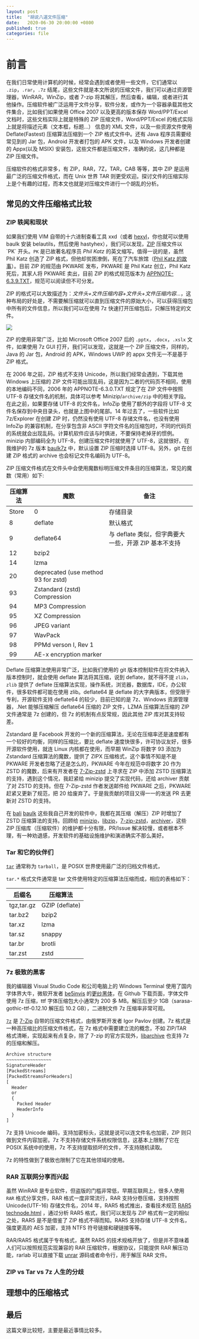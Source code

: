 ```yaml
---
layout: post
title:  "胡说八道文件压缩"
date:   2020-06-30 20:00:00 +0800
published: true
categories: file
---
```


# 前言

在我们日常使用计算机的时候，经常会遇到或者使用一些文件，它们通常以 `.zip`，`.rar`，`.7z` 结尾，这些文件就是本文所说的压缩文件，我们可以通过资源管理器，WinRAR，WinZip，或者 7-zip 将其解压，然后查看，编辑，或者进行其他操作。压缩软件被广泛运用于文件分享，软件分发，或作为一个容器承载其他文件集合，比如我们如果使用 Office 2007 以及更高的版本保存 Word/PPT/Excel 文档时，这些文档实际上就是特殊的 ZIP 压缩文件，Word/PPT/Excel 的格式实际上就是将描述元素（文本框，标题...） 信息的 XML 文件，以及一些资源文件使用 Deflate(Fastest) 压缩算法压缩到一个 ZIP 格式文件中。还有 Java 程序员需要经常见到的 Jar 包，Android 开发者打包的 APK 文件，以及 Windows 开发者创建的 Appx(以及 MSIX) 安装包，这些文件都是压缩文件，准确的说，这几种都是 ZIP 压缩文件。

压缩软件的格式非常多，有 ZIP，RAR，7Z，TAR，CAB 等等，其中 ZIP 是运用最广泛的压缩文件格式，而在 Unix 世界 TAR 则更受欢迎。探讨文件的压缩实际上是个有趣的过程，而本文也就是对压缩文件进行一个胡乱的分析。

## 常见的文件压缩格式比较

### ZIP 轶闻和现状

如果我们使用 VIM 自带的十六进制查看工具 xxd（或者 [hexyl](https://github.com/sharkdp/hexyl)，你也就可以使用 baulk 安装 belautils，然后使用 hastyhex），我们可以发现，[ZIP](https://en.wikipedia.org/wiki/Zip_(file_format)) 压缩文件以 `PK` 开头。`PK`
是已故著名程序员 *Phil Katz* 的英文缩写。值得一说的是，虽然 Phil Katz 创造了 ZIP 格式，但他却贫困潦倒，死在了汽车旅馆（[Phil Katz 的故事](http://www.bbsdocumentary.com/library/CONTROVERSY/LAWSUITS/SEA/katzbio.txt)）。目前 ZIP 的规范由 PKWARE 发布，PKWARE 是 Phil Katz 创立，Phil Katz 死后，其家人将 PKWARE 卖出，目前 ZIP 的格式规范版本为 [APPNOTE-6.3.9.TXT](https://pkware.cachefly.net/webdocs/APPNOTE/APPNOTE-6.3.9.TXT)，规范可以阅读但不可分发。

ZIP 的格式可以大致描述为：*文件头+文件压缩内容+文件头+文件压缩内容...*，这种布局的好处是，不需要解压缩就可以直到压缩文件的原始大小，可以获得压缩包中所有的文件信息，所以我们可以在使用 7z 快速打开压缩包后，只解压特定的文件。

![](https://s1.ax1x.com/2020/07/18/U28wXn.png)

ZIP 的使用非常广泛，比如 Microsoft Office 2007 后的 `.pptx`，`.docx`，`.xslx` 文件，如果使用 7z GUI 打开，我们可以发现，这就是一个 ZIP 压缩文件，同样的，Java 的 Jar 包，Android 的 APK，Windows UWP 的 appx 文件无一不是基于 ZIP 格式。

在 2006 年之前，ZIP 格式不支持 Unicode，所以我们经常会遇到，下载其他 Windows 上压缩的 ZIP 文件可能出现乱码，这是因为二者的代码页不相同，使用的本地编码不同，2006 年的 APPNOTE-6.3.0.TXT 规定了在 ZIP 文件中按照 UTF-8 存储文件名的机制，具体可以参考 Minizip/`archive/zip` 中的相关字段。在此之前，如果要存储 UTF-8 的文件名，InfoZip 使用了额外的字段将 UTF-8 文件名保存到中央目录头，也就是上图中的尾部。14 年过去了，一些软件比如 7z/Explorer 在创建 ZIP 时，仍然没有使用 UTF-8 存储文件名，也没有使用 InfoZip 的兼容机制，在分享包含非 ASCII 字符文件名的压缩包时，不同的代码页的系统就会出现乱码。计算机软件应该与时俱进，不要保持老掉牙的惯例。minizip 内部编码全为 UTF-8，创建压缩文件时就使用了 UTF-8，这就很好。在我维护的 7z 版本 [baulk7z](https://github.com/baulk/baulk7z) 中，默认设置 ZIP 压缩时选择 UTF-8。另外，git 在创建 ZIP 格式的 archive 也会标记文件名编码为 UTF-8。

ZIP 压缩文件格式在文件头中会使用魔数标明压缩文件条目的压缩算法，常见的魔数（常用）如下:

|压缩算法|魔数|备注|
|---|---|---|
|Store|0|存储目录|
|8|deflate|默认格式|
|9|deflate64|与 deflate 类似，但字典要大一些，开源 ZIP 基本不支持|
|12|bzip2||
|14|lzma||
|20|deprecated (use method 93 for zstd)||
|93|Zstandard (zstd) Compression||
|94|MP3 Compression||
|95|XZ Compression||
|96|JPEG variant||
|97|WavPack||
|98|PPMd verson I, Rev 1||
|99|AE-x encryption marker||

Deflate 压缩算法使用非常广泛，比如我们使用的 git 版本控制软件在将文件纳入版本控制时，就会使用 deflate 算法将其压缩，说到 deflate，就不得不提 `zlib`，`zlib` 提供了 deflate 压缩算法实现，操作系统，浏览器，数据库，IDE，办公软件，很多软件都可能在使用 zlib。deflate64 是 deflate 的大字典版本，但受限于专利，开源软件支持 deflate64 的较少，目前已知的是 7z、Windows 资源管理器，.Net 能够压缩解压 deflate64 压缩的 ZIP 文件，LZMA 压缩算法压缩的 ZIP 文件通常是 7z 创建的，但 7z 的机制有点反常规，因此其他 ZIP 库对其支持较差。

Zstandard 是 Facebook 开发的一个新的压缩算法，无论在压缩率还是速度都有一个较好的均衡，同样的压缩比，要比 deflate 速度快很多，许可协议友好，很多开源软件使用，就连 Linux 内核都在使用，而早期 WinZip 将数字 93 添加为 Zstandard 压缩算法的魔数，提供了 ZIPX 压缩格式，这个事情不知是不是 PKWARE 开发者忽略了还是怎么的，PKWARE 今年在规范中将数字 20 作为 ZSTD 的魔数，后来有开发者在 [7-Zip-zstd](https://github.com/mcmilk/7-Zip-zstd) 上寻求在 ZIP 中添加 ZSTD 压缩算法的支持，遇到这个情况，我赶紧给 minizip 提交了实现代码，还给 archiver 贡献了对 ZSTD 的支持。但在 7-Zip-zstd 作者发送邮件给 PKWARE 之后，PKWARE 赶紧又更新了规范，把 20 给废弃了。于是我贡献的项目又得一一的发送 PR 去更新对 ZSTD 的支持。

在 [bali](https://github.com/balibuild/bali) [baulk](https://github.com/baulk/baulk) 这些我自己开发的软件中，我都在其压缩（解压）ZIP 时增加了 ZSTD 压缩算法的支持。回顾给 [minizip](https://github.com/nmoinvaz/minizip/pulls?q=is%3Apr+author%3Afcharlie+is%3Aclosed)，[libzip](https://github.com/nih-at/libzip/pull/181)，[7-zip-zstd](https://github.com/mcmilk/7-Zip-zstd/pull/140)，[archiver](https://github.com/mholt/archiver/pulls?q=is%3Apr+is%3Aclosed+author%3Afcharlie)，这些 ZIP 压缩库（压缩软件）的维护都十分有限，PR/Issue 解决较慢，或者根本不理，有一种劝退感，开发软件的基础设施维护和演进确实不那么美好。

### Tar 和它的伙伴们

[`tar`](https://en.wikipedia.org/wiki/Tar_(computing)) 通常称为 `tarball`，是 POSIX 世界使用最广泛的归档文件格式，

`tar.*` 格式文件通常是 tar 文件使用特定的压缩算法压缩而成，相应的表格如下：

|后缀名|压缩算法|
|---|---|
|tgz,tar.gz|GZIP (deflate)|
|tar.bz2|bzip2|
|tar.xz|lzma|
|tar.sz|snappy|
|tar.br|brotli|
|tar.zst|zstd|

### 7z 极致的黑客

我的编辑器 Visual Studio Code 和公司电脑上的 Windows Terminal 使用了国内字体界大牛，微软开发者 [be5invis](https://github.com/be5invis) 的[更纱黑体](https://github.com/be5invis/Sarasa-Gothic)，在 Github 下载页面，字体文件使用 7z 压缩，ttf 字体压缩包大小通常为 200 多 MB。解压后至少 1GB（sarasa-gothic-ttf-0.12.10 解压后 10.2 GB），二进制文件 7z 压缩率非常可观。

[`7z`](https://en.wikipedia.org/wiki/7z) 是 [7-Zip](https://en.wikipedia.org/wiki/7-Zip) 自带的压缩文件格式，由俄罗斯开发者 Igor Pavlov 创建。7z 格式是一种高压缩比的压缩文件格式，在 7z 格式中需要建立流的概念，不如 ZIP/TAR 格式清晰，实现起来有点复杂，除了 7-zip 的官方实现外，[libarchive](https://github.com/libarchive) 也支持 7z 的压缩和解压。

```txt
Archive structure
~~~~~~~~~~~~~~~~~  
SignatureHeader
[PackedStreams]
[PackedStreamsForHeaders]
[
  Header 
  or 
  {
    Packed Header
    HeaderInfo
  }
]
```

7z 支持 Unicode 编码，支持加密标头，这就是说可以连文件名也加密，ZIP 则只做到文件内容加密。7z 不支持存储文件系统权限信息，这基本上限制了它在 POSIX 系统中的使用，7z 不支持提取损坏的文件，不支持随机读取。

7z 的特性做到了极致也限制了它在其他领域的使用。

### RAR 互联网分享而兴起

虽然 WinRAR 是专业软件，但盗版的门槛非常低，早期互联网上，很多人使用 `RAR` 格式分享文件，RAR 格式一度非常流行，RAR 支持分卷压缩，支持按照 Unicode(UTF-16) 存储文件名，2014 年，RAR5 格式推出，查看技术规范 [RAR5 technode.html](https://www.rarlab.com/technote.htm) ，通过分析 RAR5 格式，我们可以发现与 ZIP 格式有一定的相似之处，RAR5 是不是借鉴了 ZIP 格式不得而知。RAR5 支持存储 UTF-8 文件名，强度更高的 AES 加密，支持 NTFS 符号链接和硬链接等等。

RAR/RAR5 格式属于专有格式，虽然 RAR5 的技术规格开放了，但是并不意味着人们可以按照规范实现兼容的 RAR 压缩软件，根据协议，只能提供 RAR 解压功能，rarlab 可以直接下载 [unrar](https://www.rarlab.com/rar_add.htm) 源码或者命令行，用于解压 RAR 文件。


### ZIP vs Tar vs 7z 人生的分歧

## 理想中的压缩格式


## 最后

这篇文章比较短，主要是最近事情比较多。